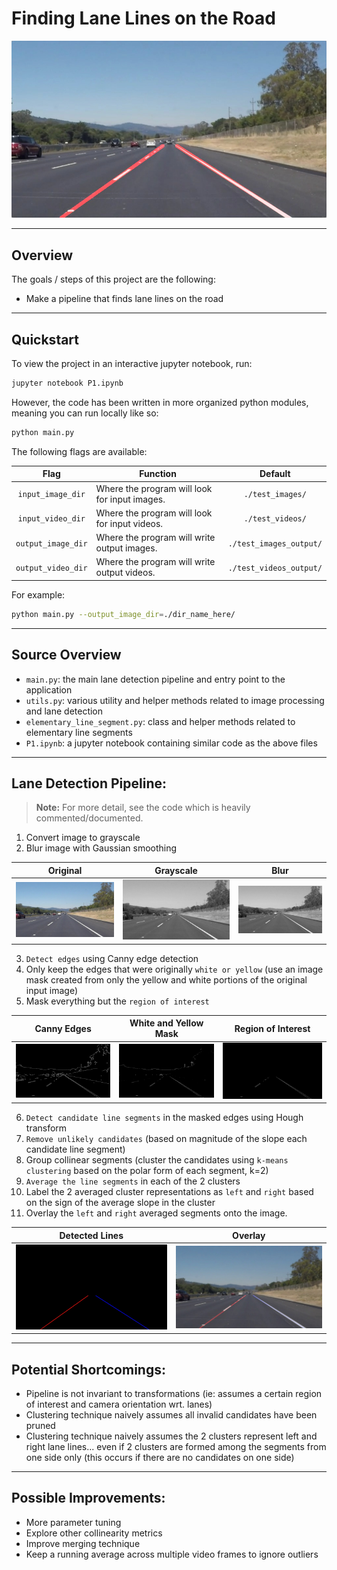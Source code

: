 # **Finding Lane Lines on the Road** 

![image1]( ./examples/laneLines_thirdPass.jpg)

---
## Overview
The goals / steps of this project are the following:
* Make a pipeline that finds lane lines on the road

---

## Quickstart
To view the project in an interactive jupyter notebook, run:

```bash
jupyter notebook P1.ipynb
```

However, the code has been written in more organized python modules, meaning you can run locally like so:
```bash
python main.py
```
The following flags are available:

| Flag | Function | Default |
|:----:|-------|:----:|
| `input_image_dir` | Where the program will look for input images.   | `./test_images/`|
| `input_video_dir` | Where the program will look for input videos.   | `./test_videos/`|
| `output_image_dir` | Where the program will write output images.   | `./test_images_output/`|
| `output_video_dir` | Where the program will write output videos.   | `./test_videos_output/`|

For example:
```bash
python main.py --output_image_dir=./dir_name_here/
```

---
## Source Overview
- `main.py`: the main lane detection pipeline and entry point to the application
- `utils.py`: various utility and helper methods related to image processing and lane detection
- `elementary_line_segment.py`: class and helper methods related to elementary line segments
- `P1.ipynb`: a jupyter notebook containing similar code as the above files

---
## Lane Detection Pipeline:
> **Note:** For more detail, see the code which is heavily commented/documented.

1. Convert image to grayscale
2. Blur image with Gaussian smoothing

Original | Grayscale | Blur
:-------------------------:|:-------------------------:|:-------------------------:
![original](./intermediate_outputs/1_original.jpg) | ![grayscale](./intermediate_outputs/2_grayscale.jpg) | ![blur](./intermediate_outputs/3_blur.jpg)

3. `Detect edges` using Canny edge detection
4. Only keep the edges that were originally `white or yellow`  (use an image mask created from only the yellow and white portions of the original input image)
5. Mask everything but the `region of interest`

Canny Edges | White and Yellow Mask | Region of Interest
:-------------------------:|:-------------------------:|:-------------------------:
![edges](./intermediate_outputs/4_edges.jpg) | ![color_masked](./intermediate_outputs/5_color_masked.jpg) | ![region_of_interest](./intermediate_outputs/6_region_of_interest.jpg)

6. `Detect candidate line segments` in the masked edges using Hough transform
8. `Remove unlikely candidates` (based on magnitude of the slope each candidate line segment)
9. Group collinear segments (cluster the candidates using `k-means clustering` based on the polar form of each segment, k=2)
10. `Average the line segments` in each of the 2 clusters
11. Label the 2 averaged cluster representations as `left` and `right` based on the sign of the average slope in the cluster
12. Overlay the `left` and `right` averaged segments onto the image.
    
Detected Lines | Overlay
:-------------------------:|:-------------------------:
![detect_lines](./intermediate_outputs/7_detected_lines.jpg) | ![overlay](./intermediate_outputs/8_overlay.jpg)


---
## Potential Shortcomings:
- Pipeline is not invariant to transformations (ie: assumes a certain region of interest and camera orientation wrt. lanes)
- Clustering technique naively assumes all invalid candidates have been pruned
- Clustering technique naively assumes the 2 clusters represent left and right lane lines... even if 2 clusters are formed among the segments from one side only (this occurs if there are no candidates on one side)

---
## Possible Improvements:
- More parameter tuning
- Explore other collinearity metrics
- Improve merging technique
- Keep a running average across multiple video frames to ignore outliers
